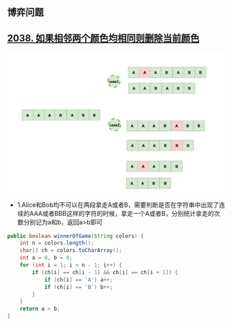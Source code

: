 ## 博弈问题

> 



## [2038. 如果相邻两个颜色均相同则删除当前颜色](https://leetcode-cn.com/problems/remove-colored-pieces-if-both-neighbors-are-the-same-color/)

![](/imgs/leetcode/classify/image-20220322080710354.png)

- 1.Alice和Bob均不可以在两段拿走A或者B，需要判断是否在字符串中出现了连续的AAA或者BBB这样的字符的时候，拿走一个A或者B，分别统计拿走的次数分别记为a和b，返回a>b即可

```java
public boolean winnerOfGame(String colors) {
    int n = colors.length();
    char[] ch = colors.toCharArray();
    int a = 0, b = 0;
    for (int i = 1; i < n - 1; i++) {
        if (ch[i] == ch[i - 1] && ch[i] == ch[i + 1]) {
            if (ch[i] == 'A') a++;
            if (ch[i] == 'B') b++;
        }
    }
    return a > b;
}
```